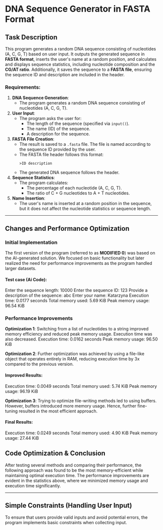 # DNA Sequence Generator in FASTA Format

## Task Description
This program generates a random DNA sequence consisting of nucleotides (A, C, G, T) based on user input. It outputs the generated sequence in **FASTA format**, inserts the user's name at a random position, and calculates and displays sequence statistics, including nucleotide composition and the **CG/AT ratio**. Additionally, it saves the sequence to a **FASTA file**, ensuring the sequence ID and description are included in the header.

### Requirements:
1. **DNA Sequence Generation**: 
   - The program generates a random DNA sequence consisting of nucleotides (A, C, G, T).
2. **User Input**:
   - The program asks the user for:
     - The length of the sequence (specified via `input()`).
     - The name (ID) of the sequence.
     - A description for the sequence.
3. **FASTA File Creation**:
   - The result is saved to a `.fasta` file. The file is named according to the sequence ID provided by the user.
   - The FASTA file header follows this format:
     ```
     >ID description
     ```
   - The generated DNA sequence follows the header.
4. **Sequence Statistics**:
   - The program calculates:
     - The percentage of each nucleotide (A, C, G, T).
     - The ratio of C + G nucleotides to A + T nucleotides.
5. **Name Insertion**:
   - The user's name is inserted at a random position in the sequence, but it does not affect the nucleotide statistics or sequence length.

---

## Changes and Performance Optimization
### Initial Implementation
The first version of the program (referred to as **MODIFIED 0**) was based on the AI-generated solution. We focused on basic functionality but later realized the need for performance improvements as the program handled larger datasets.
#### Test case (Ai Code):
Enter the sequence length: 10000
Enter the sequence ID: 123
Provide a description of the sequence: abc
Enter your name: Katarzyna
Execution time: 0.0177 seconds
Total memory used: 5.69 KiB
Peak memory usage: 96.54 KiB

### Performance Improvements
**Optimization 1**: Switching from a list of nucleotides to a string improved memory efficiency and reduced peak memory usage. Execution time was also decreased.
Execution time: 0.0162 seconds
Peak memory usage: 96.50 KiB

**Optimization 2**: Further optimization was achieved by using a file-like object that operates entirely in RAM, reducing execution time by 3x compared to the previous version.
#### Improved Results:
Execution time: 0.0049 seconds
Total memory used: 5.74 KiB
Peak memory usage: 96.19 KiB

**Optimization 3**: Trying to optimize file-writing methods led to using buffers. However, buffers introduced more memory usage. Hence, further fine-tuning resulted in the most efficient approach.
#### Final Results:
Execution time: 0.0249 seconds
Total memory used: 4.90 KiB
Peak memory usage: 27.44 KiB
## Code Optimization & Conclusion
After testing several methods and comparing their performance, the following approach was found to be the most memory-efficient while maintaining optimal execution time. The performance improvements are evident in the statistics above, where we minimized memory usage and execution time significantly.

---

## Simple Constraints (Handling User Input)
To ensure that users provide valid inputs and avoid potential errors, the program implements basic constraints when collecting input.





